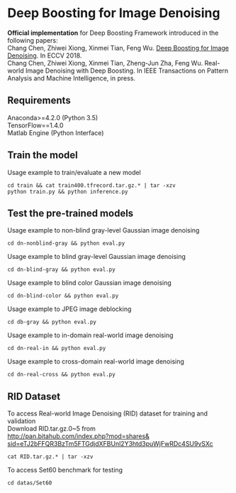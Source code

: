 Deep Boosting for Image Denoising
====
**Official implementation** for Deep Boosting Framework introduced in the following papers: <br/>
Chang Chen, Zhiwei Xiong, Xinmei Tian, Feng Wu. [Deep Boosting for Image Denoising](https://link.springer.com/content/pdf/10.1007%2F978-3-030-01252-6_1.pdf). In ECCV 2018. <br/>
Chang Chen, Zhiwei Xiong, Xinmei Tian, Zheng-Jun Zha, Feng Wu. Real-world Image Denoising with Deep Boosting. In IEEE Transactions on Pattern Analysis and Machine Intelligence, in press. <br/>

## Requirements
Anaconda>=4.2.0 (Python 3.5) <br/>
TensorFlow==1.4.0 <br/>
Matlab Engine (Python Interface) <br/>

## Train the model
Usage example to train/evaluate a new model <br/>
```
cd train && cat train400.tfrecord.tar.gz.* | tar -xzv
python train.py && python inference.py
```

## Test the pre-trained models
Usage example to non-blind gray-level Gaussian image denoising <br/>
```
cd dn-nonblind-gray && python eval.py
```
Usage example to blind gray-level Gaussian image denoising <br/>
```
cd dn-blind-gray && python eval.py
```
Usage example to blind color Gaussian image denoising <br/>
```
cd dn-blind-color && python eval.py
```
Usage example to JPEG image deblocking <br/>
```
cd db-gray && python eval.py
```
Usage example to in-domain real-world image denoising <br/>
```
cd dn-real-in && python eval.py
```
Usage example to cross-domain real-world image denoising <br/>
```
cd dn-real-cross && python eval.py
```

## RID Dataset
To access Real-world Image Denoising (RID) dataset for training and validation <br/>
Download RID.tar.gz.0~5 from <br/>
[http://pan.bitahub.com/index.php?mod=shares&  
sid=eTJ2bFFQR3BzTm5FTGdjdXFBUnl2Y3htd3puWjFwRDc4SU9vSXc](http://pan.bitahub.com/index.php?mod=shares&sid=eTJ2bFFQR3BzTm5FTGdjdXFBUnl2Y3htd3puWjFwRDc4SU9vSXc)
```
cat RID.tar.gz.* | tar -xzv
```
To access Set60 benchmark for testing <br/>
```
cd datas/Set60
```
